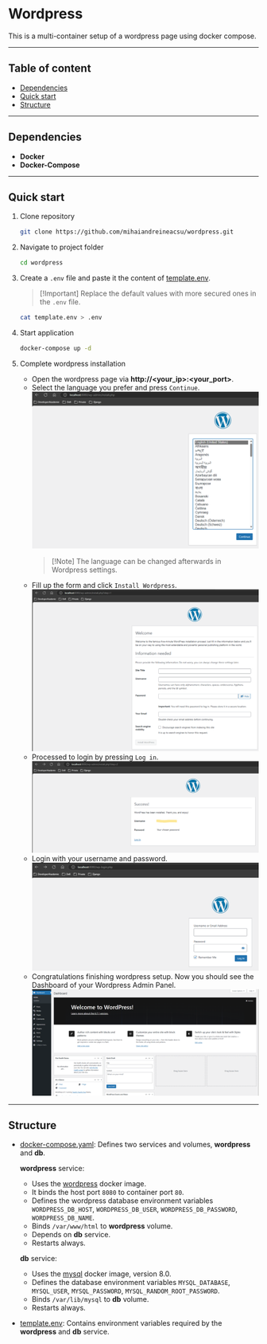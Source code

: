 # Wordpress

This is a multi-container setup of a wordpress page using docker compose.

---

## Table of content

- [Dependencies](#dependencies)
- [Quick start](#quick-start)
- [Structure]()

---

## Dependencies

- **Docker**
- **Docker-Compose**

---

## Quick start

1. Clone repository

    ```bash
    git clone https://github.com/mihaiandreineacsu/wordpress.git
    ```

1. Navigate to project folder

    ```bash
    cd wordpress
    ```

1. Create a `.env` file and paste it the content of [template.env](./template.env).

    > [!Important] Replace the default values with more secured ones in the `.env` file.

    ```bash
    cat template.env > .env
    ```

1. Start application

    ```bash
    docker-compose up -d
    ```

1. Complete wordpress installation

    - Open the wordpress page via **http://<your_ip>:<your_port>**.
    - Select the language you prefer and press `Continue`.
        ![alt text](image.png)
        > [!Note] The language can be changed afterwards in Wordpress settings.
    - Fill up the form and click `Install Wordpress`.
        ![alt text](image-1.png)
    - Processed to login by pressing `Log in`.
        ![alt text](image-2.png)
    - Login with your username and password.
        ![alt text](image-3.png)
    - Congratulations finishing wordpress setup. Now you should see the Dashboard of your Wordpress Admin Panel.
        ![alt text](image-4.png)

---

## Structure

- [docker-compose.yaml](./docker-compose.yaml): Defines two services and volumes, **wordpress** and **db**.

  **wordpress** service:
  - Uses the [wordpress](https://hub.docker.com/_/wordpress) docker image.
  - It binds the host port `8080` to container port `80`.
  - Defines the wordpress database environment variables `WORDPRESS_DB_HOST`, `WORDPRESS_DB_USER`, `WORDPRESS_DB_PASSWORD`, `WORDPRESS_DB_NAME`.
  - Binds `/var/www/html` to **wordpress** volume.
  - Depends on **db** service.
  - Restarts always.

  **db** service:
  - Uses the [mysql](https://hub.docker.com/_/mysql/) docker image, version 8.0.
  - Defines the database environment variables `MYSQL_DATABASE`, `MYSQL_USER`, `MYSQL_PASSWORD`, `MYSQL_RANDOM_ROOT_PASSWORD`.
  - Binds `/var/lib/mysql` to **db** volume.
  - Restarts always.

- [template.env](./template.env): Contains environment variables required by the **wordpress** and **db** service.